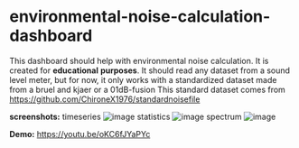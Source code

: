 # environmental-noise-calculation-dashboard
This dashboard should help with environmental noise calculation. 
It is created for **educational** **purposes**.
It should read any dataset from a sound level meter, but for now, it only works with a standardized dataset made from a
bruel and kjaer or a 01dB-fusion
This standard dataset comes from https://github.com/ChironeX1976/standardnoisefile


**screenshots:**
timeseries
![image](https://github.com/ChironeX1976/environmental-noise-calculation-dashboard/assets/55454779/b48e7da9-469f-415c-beb9-4dc23e0ac999)
statistics
![image](https://github.com/ChironeX1976/environmental-noise-calculation-dashboard/assets/55454779/55180bff-d675-4c34-acc7-699be382c4be)
spectrum
![image](https://github.com/ChironeX1976/environmental-noise-calculation-dashboard/assets/55454779/5fb76b62-077f-407e-a3c0-fe69db802b29)

**Demo:** 
https://youtu.be/oKC6fJYaPYc
